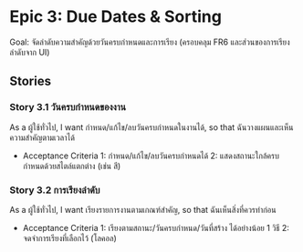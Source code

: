 # Epic 3: Due Dates & Sorting

Goal: จัดลำดับความสำคัญด้วยวันครบกำหนดและการเรียง (ครอบคลุม FR6 และส่วนของการเรียงลำดับจาก UI)

## Stories

### Story 3.1 วันครบกำหนดของงาน
As a ผู้ใช้ทั่วไป,
I want กำหนด/แก้ไข/ลบวันครบกำหนดในงานได้,
so that ฉันวางแผนและเห็นความสำคัญตามเวลาได้

- Acceptance Criteria
  1: กำหนด/แก้ไข/ลบวันครบกำหนดได้
  2: แสดงสถานะใกล้ครบกำหนดด้วยสไตล์แตกต่าง (เช่น สี)

### Story 3.2 การเรียงลำดับ
As a ผู้ใช้ทั่วไป,
I want เรียงรายการงานตามเกณฑ์สำคัญ,
so that ฉันเห็นสิ่งที่ควรทำก่อน

- Acceptance Criteria
  1: เรียงตามสถานะ/วันครบกำหนด/วันที่สร้าง ได้อย่างน้อย 1 วิธี
  2: จดจำการเรียงที่เลือกไว้ (โลคอล)

